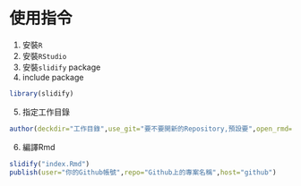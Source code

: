 # 使用指令

1. 安裝`R`
2. 安裝`RStudio`
3. 安裝`slidify` package
4. include package

```R
library(slidify)
```

5. 指定工作目錄

```R
author(deckdir="工作目錄",use_git="要不要開新的Repository,預設要",open_rmd="要不要幫開Rmd檔案")
```


6. 編譯Rmd
```R
slidify("index.Rmd")
publish(user="你的Github帳號",repo="Github上的專案名稱",host="github")
```
